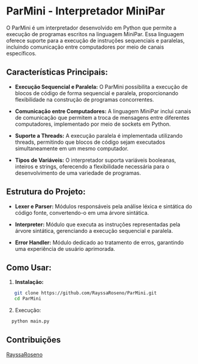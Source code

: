 # ParMini - Interpretador MiniPar

O ParMini é um interpretador desenvolvido em Python que permite a execução de programas escritos na linguagem MiniPar. Essa linguagem oferece suporte para a execução de instruções sequenciais e paralelas, incluindo comunicação entre computadores por meio de canais específicos.

## Características Principais:

- **Execução Sequencial e Paralela:** O ParMini possibilita a execução de blocos de código de forma sequencial e paralela, proporcionando flexibilidade na construção de programas concorrentes.

- **Comunicação entre Computadores:** A linguagem MiniPar inclui canais de comunicação que permitem a troca de mensagens entre diferentes computadores, implementado por meio de sockets em Python.

- **Suporte a Threads:** A execução paralela é implementada utilizando threads, permitindo que blocos de código sejam executados simultaneamente em um mesmo computador.

- **Tipos de Variáveis:** O interpretador suporta variáveis booleanas, inteiros e strings, oferecendo a flexibilidade necessária para o desenvolvimento de uma variedade de programas.

## Estrutura do Projeto:

- **Lexer e Parser:** Módulos responsáveis pela análise léxica e sintática do código fonte, convertendo-o em uma árvore sintática.

- **Interpreter:** Módulo que executa as instruções representadas pela árvore sintática, gerenciando a execução sequencial e paralela.

- **Error Handler:** Módulo dedicado ao tratamento de erros, garantindo uma experiência de usuário aprimorada.

## Como Usar:

1. **Instalação:**
```bash
   git clone https://github.com/RayssaRoseno/ParMini.git
   cd ParMini
```
2. Execução:
 ```bash
   python main.py
 ```

## Contribuições

[RayssaRoseno](https://github.com/RayssaRoseno)

